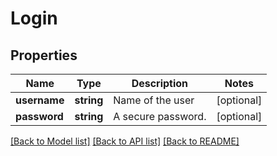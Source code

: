 # Login

## Properties
Name | Type | Description | Notes
------------ | ------------- | ------------- | -------------
**username** | **string** | Name of the user | [optional] 
**password** | **string** | A secure password. | [optional] 

[[Back to Model list]](../README.md#documentation-for-models) [[Back to API list]](../README.md#documentation-for-api-endpoints) [[Back to README]](../README.md)


